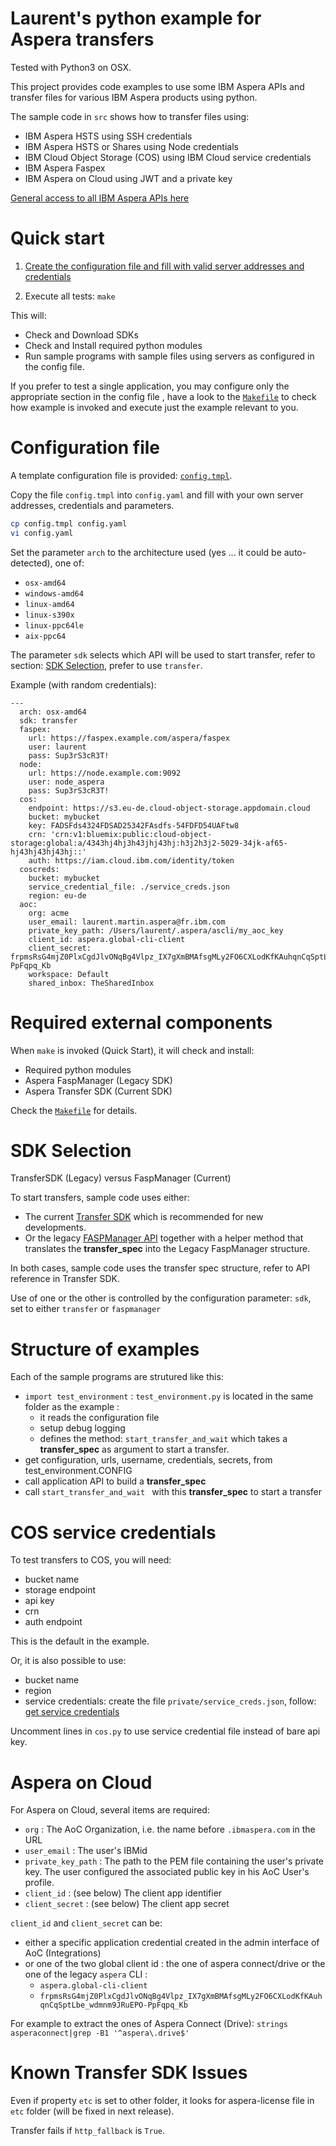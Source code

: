 # Laurent's python example for Aspera transfers

Tested with Python3 on OSX.

This project provides code examples to use some IBM Aspera APIs and transfer files for various IBM Aspera products using python.

The sample code in `src` shows how to transfer files using:

* IBM Aspera HSTS using SSH credentials
* IBM Aspera HSTS or Shares using Node credentials
* IBM Cloud Object Storage (COS) using IBM Cloud service credentials
* IBM Aspera Faspex
* IBM Aspera on Cloud using JWT and a private key

[General access to all IBM Aspera APIs here](https://developer.ibm.com/apis/catalog/?search=aspera)

# Quick start

1. [Create the configuration file and fill with valid server addresses and credentials](#config)

1. Execute all tests: `make`

This will:

* Check and Download SDKs
* Check and Install required python modules
* Run sample programs with sample files using servers as configured in the config file.

If you prefer to test a single application, you may configure only the appropriate section in the config file , have a look to the [`Makefile`](Makefile) to check how example is invoked and execute just the example relevant to you.

# <a id="config"></a>Configuration file

A template configuration file is provided: [`config.tmpl`](config.tmpl).

Copy the file `config.tmpl` into `config.yaml` and fill with your own server addresses, credentials and parameters.

```bash
cp config.tmpl config.yaml
vi config.yaml
```

Set the parameter `arch` to the architecture used (yes ... it could be auto-detected), one of:

* `osx-amd64`
* `windows-amd64`
* `linux-amd64`
* `linux-s390x`
* `linux-ppc64le`
* `aix-ppc64`

The parameter `sdk` selects which API will be used to start transfer, refer to section: [SDK Selection](#sdk), prefer to use `transfer`.

Example (with random credentials):

```
---
  arch: osx-amd64
  sdk: transfer
  faspex:
    url: https://faspex.example.com/aspera/faspex
    user: laurent
    pass: Sup3rS3cR3T!
  node:
    url: https://node.example.com:9092
    user: node_aspera
    pass: Sup3rS3cR3T!
  cos:
    endpoint: https://s3.eu-de.cloud-object-storage.appdomain.cloud
    bucket: mybucket
    key: FADSFds4324FDSAD25342FAsdfs-54FDFD54UAFtw8
    crn: 'crn:v1:bluemix:public:cloud-object-storage:global:a/4343hj4hj3h43jhj43hj:h3j2h3j2-5029-34jk-af65-hj43hj43hj43hj::'
    auth: https://iam.cloud.ibm.com/identity/token
  coscreds:
    bucket: mybucket
    service_credential_file: ./service_creds.json
    region: eu-de
  aoc:
    org: acme
    user_email: laurent.martin.aspera@fr.ibm.com
    private_key_path: /Users/laurent/.aspera/ascli/my_aoc_key
    client_id: aspera.global-cli-client
    client_secret: frpmsRsG4mjZ0PlxCgdJlvONqBg4Vlpz_IX7gXmBMAfsgMLy2FO6CXLodKfKAuhqnCqSptLbe_wdmnm9JRuEPO-PpFqpq_Kb
    workspace: Default
    shared_inbox: TheSharedInbox
```

# Required external components

When `make` is invoked (Quick Start), it will check and install:

* Required python modules
* Aspera FaspManager (Legacy SDK)
* Aspera Transfer SDK (Current SDK)

Check the [`Makefile`](Makefile) for details.

# <a id="sdk"></a>SDK Selection

TransferSDK (Legacy) versus FaspManager (Current)

To start transfers, sample code uses either:

* The current [Transfer SDK](https://developer.ibm.com/apis/catalog?search=%22aspera%20transfer%20sdk%22) which is recommended for new developments.
* Or the legacy [FASPManager API](https://developer.ibm.com/apis/catalog?search=%22fasp%20manager%20sdk%22) together with a helper method that translates the **transfer_spec** into the Legacy FaspManager structure.

In both cases, sample code uses the transfer spec structure, refer to API reference in Transfer SDK.

Use of one or the other is controlled by the configuration parameter: `sdk`, set to either `transfer` or `faspmanager`

# Structure of examples

Each of the sample programs are strutured like this:

* `import test_environment` : `test_environment.py` is located in the same folder as the example :
	* it reads the configuration file
	* setup debug logging
	* defines the method: `start_transfer_and_wait` which takes a **transfer_spec** as argument to start a transfer.
* get configuration, urls, username, credentials, secrets, from test_environment.CONFIG
* call application API to build a **transfer_spec**
* call `start_transfer_and_wait ` with this **transfer_spec** to start a transfer

# COS service credentials

To test transfers to COS, you will need:

* bucket name
* storage endpoint
* api key
* crn
* auth endpoint

This is the default in the example.

Or, it is also possible to use:

* bucket name
* region
* service credentials: create the file `private/service_creds.json`, follow: [get service credentials](https://www.rubydoc.info/gems/asperalm#ibm-cloud-object-storage)

Uncomment lines in `cos.py` to use service credential file instead of bare api key.

# Aspera on Cloud

For Aspera on Cloud, several items are required:

* `org` : The AoC Organization, i.e. the name before `.ibmaspera.com` in the URL
* `user_email` : The user's IBMid
* `private_key_path` : The path to the PEM file containing the user's private key. The user configured the associated public key in his AoC User's profile.
* `client_id` : (see below) The client app identifier
* `client_secret` : (see below) The client app secret

`client_id` and `client_secret` can be:

* either a specific application credential created in the admin interface of AoC (Integrations)
* or one of the two global client id : the one of aspera connect/drive or the one of the legacy `aspera` CLI :
    * `aspera.global-cli-client`
    * `frpmsRsG4mjZ0PlxCgdJlvONqBg4Vlpz_IX7gXmBMAfsgMLy2FO6CXLodKfKAuhqnCqSptLbe_wdmnm9JRuEPO-PpFqpq_Kb`

For example to extract the ones of Aspera Connect (Drive): `strings asperaconnect|grep -B1 '^aspera\.drive$'`

# Known Transfer SDK Issues

Even if property `etc` is set to other folder, it looks for aspera-license file in `etc` folder (will be fixed in next release).

Transfer fails if `http_fallback` is `True`.
